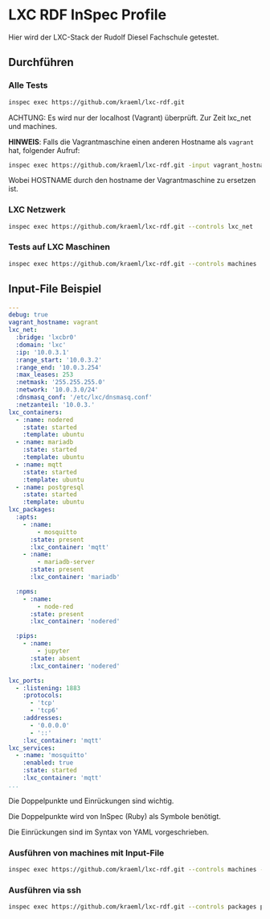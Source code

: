 # LXC RDF InSpec Profile

Hier wird der LXC-Stack der Rudolf Diesel Fachschule getestet.

## Durchführen

### Alle Tests

```bash
inspec exec https://github.com/kraeml/lxc-rdf.git
```

ACHTUNG: Es wird nur der localhost (Vagrant) überprüft. Zur Zeit lxc_net und machines.

__HINWEIS__: Falls die Vagrantmaschine einen anderen Hostname als `vagrant` hat, folgender Aufruf:

```bash
inspec exec https://github.com/kraeml/lxc-rdf.git -input vagrant_hostname=HOSTNAME
```

Wobei HOSTNAME durch den hostname der Vagrantmaschine zu ersetzen ist.

### LXC Netzwerk

```bash
inspec exec https://github.com/kraeml/lxc-rdf.git --controls lxc_net
```

### Tests auf LXC Maschinen

```bash
inspec exec https://github.com/kraeml/lxc-rdf.git --controls machines
```

## Input-File Beispiel

```yaml
---
debug: true
vagrant_hostname: vagrant
lxc_net:
  :bridge: 'lxcbr0'
  :domain: 'lxc'
  :ip: '10.0.3.1'
  :range_start: '10.0.3.2'
  :range_end: '10.0.3.254'
  :max_leases: 253
  :netmask: '255.255.255.0'
  :network: '10.0.3.0/24'
  :dnsmasq_conf: '/etc/lxc/dnsmasq.conf'
  :netzanteil: '10.0.3.'
lxc_containers:
  - :name: nodered
    :state: started
    :template: ubuntu
  - :name: mariadb
    :state: started
    :template: ubuntu
  - :name: mqtt
    :state: started
    :template: ubuntu
  - :name: postgresql
    :state: started
    :template: ubuntu
lxc_packages:
  :apts:
    - :name:
        - mosquitto
      :state: present
      :lxc_container: 'mqtt'
    - :name:
        - mariadb-server
      :state: present
      :lxc_container: 'mariadb'

  :npms:
    - :name:
        - node-red
      :state: present
      :lxc_container: 'nodered'

  :pips:
    - :name:
        - jupyter
      :state: absent
      :lxc_container: 'nodered'

lxc_ports:
  - :listening: 1883
    :protocols:
      - 'tcp'
      - 'tcp6'
    :addresses:
      - '0.0.0.0'
      - '::'
    :lxc_container: 'mqtt'
lxc_services:
  - :name: 'mosquitto'
    :enabled: true
    :state: started
    :lxc_container: 'mqtt'
...
```

Die Doppelpunkte und Einrückungen sind wichtig.

Die Doppelpunkte wird von InSpec (Ruby) als Symbole benötigt.

Die Einrückungen sind im Syntax von YAML vorgeschrieben.

### Ausführen von machines mit Input-File

```bash
inspec exec https://github.com/kraeml/lxc-rdf.git --controls machines --input-file lxc-rdf-testing.yml
```

### Ausführen via ssh

```bash
inspec exec https://github.com/kraeml/lxc-rdf.git --controls packages ports services --input-file /vagrant/notebooks/lxc-rdf-testing.yml -t ssh://ubuntu:ubuntu@mqtt.lxc
```
